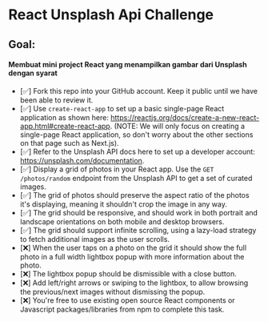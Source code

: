 # React Unsplash Api Challenge

## Goal:
#### Membuat mini project React yang menampilkan gambar dari Unsplash dengan syarat

- [✅] Fork this repo into your GitHub account. Keep it public until we have been able to review it.
- [✅] Use `create-react-app` to set up a basic single-page React application as shown here: https://reactjs.org/docs/create-a-new-react-app.html#create-react-app. (NOTE: We will only focus on creating a single-page React application, so don't worry about the other sections on that page such as Next.js).
- [✅] Refer to the Unsplash API docs here to set up a developer account: https://unsplash.com/documentation.
- [✅] Display a grid of photos in your React app. Use the `GET /photos/random` endpoint from the Unsplash API to get a set of curated images.
- [✅] The grid of photos should preserve the aspect ratio of the photos it's displaying, meaning it shouldn't crop the image in any way.
- [✅] The grid should be responsive, and should work in both portrait and landscape orientations on both mobile and desktop browsers.
- [✅] The grid should support infinite scrolling, using a lazy-load strategy to fetch additional images as the user scrolls.
- [❌] When the user taps on a photo on the grid it should show the full photo in a full width lightbox popup with more information about the photo.
- [❌] The lightbox popup should be dismissible with a close button.
- [❌] Add left/right arrows or swiping to the lightbox, to allow browsing the previous/next images without dismissing the popup.
- [❌] You're free to use existing open source React components or Javascript packages/libraries from npm to complete this task.
